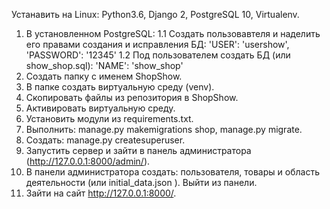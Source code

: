 Устанавить на Linux: Python3.6, Django 2, PostgreSQL 10, Virtualenv.
1. В установленном PostgreSQL:
  1.1 Создать пользовавтеля и наделить его правами создания и исправления БД:
        'USER': 'usershow',
        'PASSWORD': '12345'
  1.2 Под пользователем создать БД (или show_shop.sql):
         'NAME': 'show_shop'     
2. Создать папку с именем ShopShow.
3. В папке создать виртуальную среду (venv).
4. Скопировать файлы из репозитория в ShopShow.
5. Активировать виртуальную среду.
6. Установить модули из requirements.txt.
7. Выполнить: manage.py makemigrations shop, manage.py migrate.
8. Создать: manage.py createsuperuser.
9. Запустить сервер и зайти в панель администратора (http://127.0.0.1:8000/admin/).
10. В панели администратора создать: пользователя, товары и область деятельности (или initial_data.json ). Выйти из панели.
11. Зайти на сайт http://127.0.0.1:8000/.
